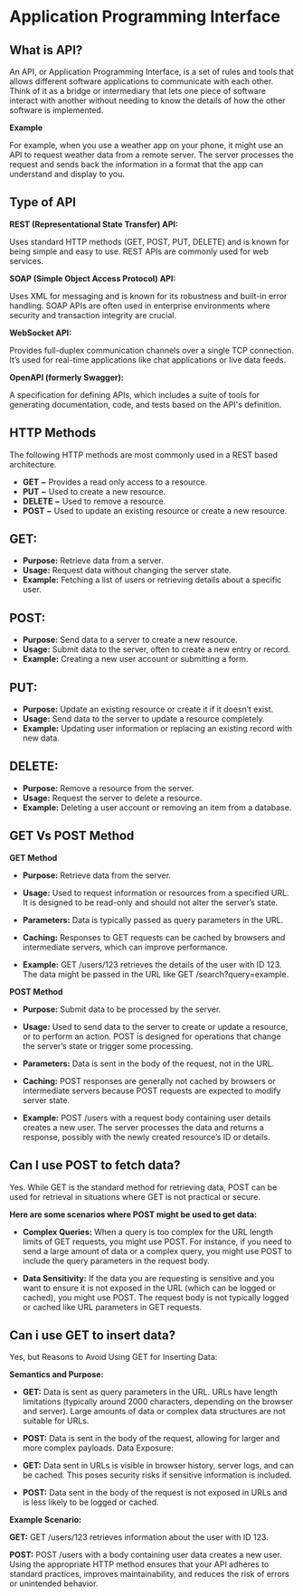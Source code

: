 #  Application Programming Interface

## What is API?
An API, or Application Programming Interface, is a set of rules and tools that allows different software applications to communicate with each other. Think of it as a bridge or intermediary that lets one piece of software interact with another without needing to know the details of how the other software is implemented.

**Example**

For example, when you use a weather app on your phone, it might use an API to request weather data from a remote server. The server processes the request and sends back the information in a format that the app can understand and display to you.

## Type of API
**REST (Representational State Transfer) API:**

 Uses standard HTTP methods (GET, POST, PUT, DELETE) and is known for being simple and easy to use. REST APIs are commonly used for web services.

**SOAP (Simple Object Access Protocol) API:**

 Uses XML for messaging and is known for its robustness and built-in error handling. SOAP APIs are often used in enterprise environments where security and transaction integrity are crucial.

**WebSocket API:**

 Provides full-duplex communication channels over a single TCP connection. It’s used for real-time applications like chat applications or live data feeds.

**OpenAPI (formerly Swagger):**

A specification for defining APIs, which includes a suite of tools for generating documentation, code, and tests based on the API's definition.

## HTTP Methods

The following HTTP methods are most commonly used in a REST based architecture.

- **GET −** Provides a read only access to a resource.
- **PUT −** Used to create a new resource.
- **DELETE −** Used to remove a resource.
- **POST −** Used to update an existing resource or create a new resource. 

## GET:

- **Purpose:** Retrieve data from a server.
- **Usage:** Request data without changing the server state.
- **Example:** Fetching a list of users or retrieving details about a specific user.

## POST:

- **Purpose:** Send data to a server to create a new resource.
- **Usage:** Submit data to the server, often to create a new entry or record.
- **Example:** Creating a new user account or submitting a form.

## PUT:

- **Purpose:** Update an existing resource or create it if it doesn’t exist.
- **Usage:** Send data to the server to update a resource completely.
- **Example:** Updating user information or replacing an existing record with new data.

## DELETE:

- **Purpose:** Remove a resource from the server.
- **Usage:** Request the server to delete a resource.
- **Example:** Deleting a user account or removing an item from a database.

## GET Vs POST Method
**GET Method**

- **Purpose:** Retrieve data from the server.
- **Usage:** Used to request information or resources from a specified URL. It is designed to be read-only and should not alter the server’s state.
- **Parameters:** Data is typically passed as query parameters in the URL.

- **Caching:** Responses to GET requests can be cached by browsers and intermediate servers, which can improve performance.

- **Example:** GET /users/123 retrieves the details of the user with ID 123. The data might be passed in the URL like GET /search?query=example.

**POST Method**

- **Purpose:** Submit data to be processed by the server.
- **Usage:** Used to send data to the server to create or update a resource, or to perform an action. POST is designed for operations that change the server’s state or trigger some processing.
- **Parameters:** Data is sent in the body of the request, not in the URL.

- **Caching:** POST responses are generally not cached by browsers or intermediate servers because POST requests are expected to modify server state.
- **Example:** POST /users with a request body containing user details creates a new user. The server processes the data and returns a response, possibly with the newly created resource’s ID or details.

## Can I use POST to fetch data?
Yes. While GET is the standard method for retrieving data, POST can be used for retrieval in situations where GET is not practical or secure.

**Here are some scenarios where POST might be used to get data:**

- **Complex Queries:** When a query is too complex for the URL length limits of GET requests, you might use POST. For instance, if you need to send a large amount of data or a complex query, you might use POST to include the query parameters in the request body.

- **Data Sensitivity:** If the data you are requesting is sensitive and you want to ensure it is not exposed in the URL (which can be logged or cached), you might use POST. The request body is not typically logged or cached like URL parameters in GET requests.

## Can i use GET to insert data?
Yes, but Reasons to Avoid Using GET for Inserting Data:

**Semantics and Purpose:**

- **GET:** Data is sent as query parameters in the URL. URLs have length limitations (typically around 2000 characters, depending on the browser and server). Large amounts of data or complex data structures are not suitable for URLs.
- **POST:** Data is sent in the body of the request, allowing for larger and more complex payloads.
Data Exposure:

- **GET:** Data sent in URLs is visible in browser history, server logs, and can be cached. This poses security risks if sensitive information is included.
- **POST:** Data sent in the body of the request is not exposed in URLs and is less likely to be logged or cached.

**Example Scenario:**

**GET:** GET /users/123 retrieves information about the user with ID 123.

**POST:** POST /users with a body containing user data creates a new user.
Using the appropriate HTTP method ensures that your API adheres to standard practices, improves maintainability, and reduces the risk of errors or unintended behavior.